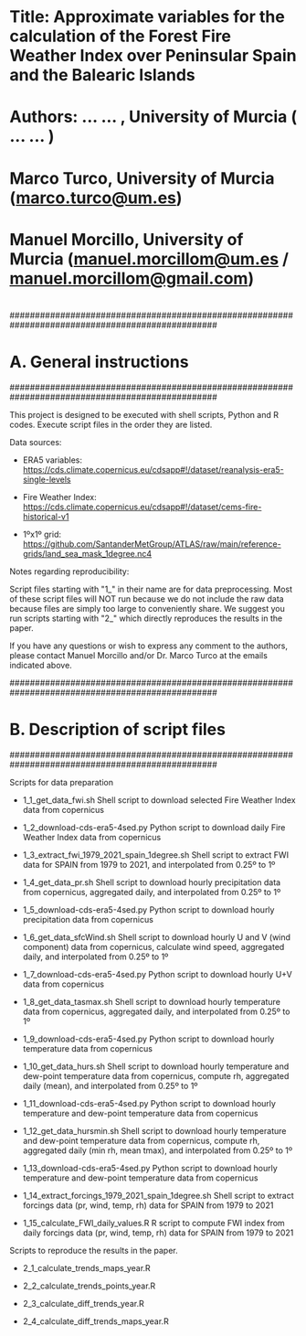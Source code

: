 # Title: Approximate variables for the calculation of the Forest Fire Weather Index over Peninsular Spain and the Balearic Islands
# Authors: 	... ... , University of Murcia ( ... ... )
#          Marco Turco, University of Murcia (marco.turco@um.es)
#          Manuel Morcillo, University of Murcia (manuel.morcillom@um.es / manuel.morcillom@gmail.com)  
#
#################################################################################################
# A. General instructions 
#################################################################################################

This project is designed to be executed with shell scripts, Python and R codes. 
Execute script files in the order they are listed.

Data sources:

- ERA5 variables:
https://cds.climate.copernicus.eu/cdsapp#!/dataset/reanalysis-era5-single-levels

- Fire Weather Index:
https://cds.climate.copernicus.eu/cdsapp#!/dataset/cems-fire-historical-v1

- 1ºx1º grid: https://github.com/SantanderMetGroup/ATLAS/raw/main/reference-grids/land_sea_mask_1degree.nc4

Notes regarding reproducibility:

Script files starting with "1_" in their name are for data preprocessing. 
Most of these script files will NOT run because we do not include the 
raw data because files are simply too large to conveniently share. 
We suggest you run scripts starting with "2_" which directly reproduces the 
results in the paper. 

If you have any questions or wish to express any comment to the authors, please 
contact Manuel Morcillo and/or Dr. Marco Turco at the emails indicated above.


#################################################################################################
# B. Description of script files
#################################################################################################

Scripts for data preparation

- 1_1_get_data_fwi.sh 
Shell script to download selected Fire Weather Index data from copernicus  

- 1_2_download-cds-era5-4sed.py
Python script to download daily Fire Weather Index data from copernicus

- 1_3_extract_fwi_1979_2021_spain_1degree.sh
Shell script to extract FWI data for SPAIN from 1979 to 2021, and interpolated from 0.25º to 1º

- 1_4_get_data_pr.sh
Shell script to download hourly precipitation data from copernicus, aggregated daily, and interpolated from 0.25º to 1º

- 1_5_download-cds-era5-4sed.py
Python script to download hourly precipitation data from copernicus

- 1_6_get_data_sfcWind.sh
Shell script to download hourly U and V (wind component) data from copernicus, calculate wind speed, aggregated daily, and interpolated from 0.25º to 1º

- 1_7_download-cds-era5-4sed.py
Python script to download hourly U+V  data from copernicus

- 1_8_get_data_tasmax.sh
Shell script to download hourly temperature data from copernicus, aggregated daily, and interpolated from 0.25º to 1º
- 1_9_download-cds-era5-4sed.py
Python script to download hourly temperature data from copernicus

- 1_10_get_data_hurs.sh
Shell script to download hourly temperature and dew-point temperature data from copernicus, compute rh, aggregated daily (mean), and interpolated from 0.25º to 1º

- 1_11_download-cds-era5-4sed.py
Python script to download hourly temperature and dew-point temperature  data from copernicus

- 1_12_get_data_hursmin.sh
Shell script to download hourly temperature and dew-point temperature data from copernicus, compute rh, aggregated daily (min rh, mean tmax), and interpolated from 0.25º to 1º

- 1_13_download-cds-era5-4sed.py
Python script to download hourly temperature and dew-point temperature data from copernicus

- 1_14_extract_forcings_1979_2021_spain_1degree.sh
Shell script to extract forcings data (pr, wind, temp, rh) data for SPAIN from 1979 to 2021

- 1_15_calculate_FWI_daily_values.R
R script to compute FWI index from daily forcings data (pr, wind, temp, rh) data for SPAIN from 1979 to 2021

Scripts to reproduce the results in the paper.

- 2_1_calculate_trends_maps_year.R

- 2_2_calculate_trends_points_year.R

- 2_3_calculate_diff_trends_year.R

- 2_4_calculate_diff_trends_maps_year.R

